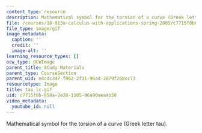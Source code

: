 ```yaml
---
content_type: resource
description: Mathematical symbol for the torsion of a curve (Greek letter tau).
file: /courses/18-013a-calculus-with-applications-spring-2005/c7715f0b658a2e20110596a90aea4b50_tau_lc.gif
file_type: image/gif
image_metadata:
  caption: ''
  credit: ''
  image-alt: ''
learning_resource_types: []
ocw_type: OCWImage
parent_title: Study Materials
parent_type: CourseSection
parent_uid: e8cdc347-f062-2f11-96ad-2879f268cc73
resourcetype: Image
title: tau_lc.gif
uid: c7715f0b-658a-2e20-1105-96a90aea4b50
video_metadata:
  youtube_id: null
---
```

Mathematical symbol for the torsion of a curve (Greek letter tau).

